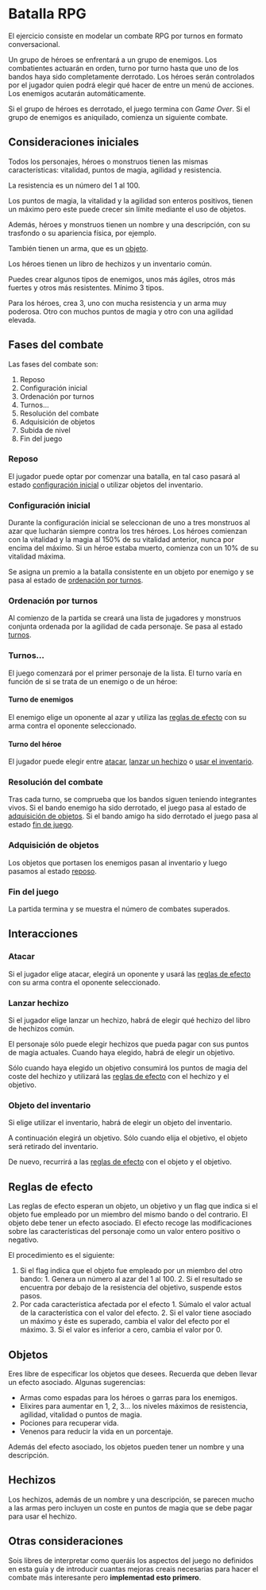 # Batalla RPG

El ejercicio consiste en modelar un combate RPG por turnos en formato
conversacional.

Un grupo de héroes se enfrentará a un grupo de enemigos. Los combatientes
actuarán en orden, turno por turno hasta que uno de los bandos haya sido
completamente derrotado. Los héroes serán controlados por el jugador quien
podrá elegir qué hacer de entre un menú de acciones. Los enemigos acutarán
automáticamente.

Si el grupo de héroes es derrotado, el juego termina con _Game Over_.
Si el grupo de enemigos es aniquilado, comienza un siguiente combate.

## Consideraciones iniciales

Todos los personajes, héroes o monstruos tienen las mismas características:
vitalidad, puntos de magia, agilidad y resistencia.

La resistencia es un número del 1 al 100.

Los puntos de magia, la vitalidad y la agilidad son enteros positivos, tienen
un máximo pero este puede crecer sin límite mediante el uso de objetos.

Además, héroes y monstruos tienen un nombre y una descripción, con su trasfondo
o su apariencia física, por ejemplo.

También tienen un arma, que es un [objeto](#objetos).

Los héroes tienen un libro de hechizos y un inventario común.

Puedes crear algunos tipos de enemigos, unos más ágiles, otros más fuertes
y otros más resistentes. Mínimo 3 tipos.

Para los héroes, crea 3, uno con mucha resistencia y un arma muy poderosa.
Otro con muchos puntos de magia y otro con una agilidad elevada.

## Fases del combate

Las fases del combate son:

  1. Reposo
  2. Configuración inicial
  3. Ordenación por turnos
  4. Turnos...
  5. Resolución del combate
  6. Adquisición de objetos
  7. Subida de nivel
  8. Fin del juego

### Reposo

El jugador puede optar por comenzar una batalla, en tal caso pasará al estado
[configuración inicial](#configuracion-inicial) o utilizar objetos del
inventario.

### Configuración inicial

Durante la configuración inicial se seleccionan de uno a tres monstruos al azar
que lucharán siempre contra los tres héroes. Los héroes comienzan con la
vitalidad y la magia al 150% de su vitalidad anterior, nunca por encima del
máximo. Si un héroe estaba muerto, comienza con un 10% de su vitalidad máxima.

Se asigna un premio a la batalla consistente en un objeto por enemigo y se
pasa al estado de [ordenación por turnos](#ordenacion-por-turnos).

### Ordenación por turnos

Al comienzo de la partida se creará una lista de jugadores y monstruos conjunta
ordenada por la agilidad de cada personaje. Se pasa al estado [turnos](#turnos).

### Turnos...

El juego comenzará por el primer personaje de la lista. El turno varía en
función de si se trata de un enemigo o de un héroe:

#### Turno de enemigos

El enemigo elige un oponente al azar y utiliza las [reglas de efecto](
#reglas-de-efecto) con su arma contra el oponente seleccionado.

#### Turno del héroe

El jugador puede elegir entre [atacar](#atacar), [lanzar un hechizo](
#lanzar-hechizo) o [usar el inventario](#objeto-del-inventario).

### Resolución del combate

Tras cada turno, se comprueba que los bandos siguen teniendo integrantes vivos.
Si el bando enemigo ha sido derrotado, el juego pasa al estado de [adquisición
de objetos](#adquisicion-de-objetos). Si el bando amigo ha sido derrotado el
juego pasa al estado [fin de juego](#fin-de-juego).

### Adquisición de objetos

Los objetos que portasen los enemigos pasan al inventario y luego pasamos al
estado [reposo](#reposo).

### Fin del juego

La partida termina y se muestra el número de combates superados.

## Interacciones

### Atacar

Si el jugador elige atacar, elegirá un oponente y usará las [reglas
de efecto](#reglas-de-efect) con su arma contra el oponente seleccionado.

### Lanzar hechizo

Si el jugador elige lanzar un hechizo, habrá de elegir qué hechizo del libro de
hechizos común.

El personaje sólo puede elegir hechizos que pueda pagar con sus puntos de magia
actuales. Cuando haya elegido, habrá de elegir un objetivo.

Sólo cuando haya elegido un objetivo consumirá los puntos de magia del coste del
hechizo y utilizará las [reglas de efecto](#reglas-de-efecto) con el hechizo y
el objetivo.

### Objeto del inventario

Si elige utilizar el inventario, habrá de elegir un objeto del inventario.

A continuación elegirá un objetivo. Sólo cuando elija el objetivo, el objeto
será retirado del inventario.

De nuevo, recurrirá a las [reglas de efecto](#reglas-de-efecto) con el objeto
y el objetivo.

## Reglas de efecto

Las reglas de efecto esperan un objeto, un objetivo y un flag que indica si
el objeto fue empleado por un miembro del mismo bando o del contrario. El objeto
debe tener un efecto asociado. El efecto recoge las modificaciones sobre las
características del personaje como un valor entero positivo o negativo.

El procedimiento es el siguiente:

  1. Si el flag indica que el objeto fue empleado por un miembro del otro bando:
    1. Genera un número al azar del 1 al 100.
    2. Si el resultado se encuentra por debajo de la resistencia del objetivo,
    suspende estos pasos.
  2. Por cada característica afectada por el efecto
    1. Súmalo el valor actual de la característica con el valor del efecto.
    2. Si el valor tiene asociado un máximo y éste es superado, cambia el valor
    del efecto por el máximo.
    3. Si el valor es inferior a cero, cambia el valor por 0.

## Objetos

Eres libre de especificar los objetos que desees. Recuerda que deben llevar
un efecto asociado. Algunas sugerencias:

  * Armas como espadas para los héroes o garras para los enemigos.
  * Elixires para aumentar en 1, 2, 3... los niveles máximos de resistencia,
  agilidad, vitalidad o puntos de magia.
  * Pociones para recuperar vida.
  * Venenos para reducir la vida en un porcentaje.

Además del efecto asociado, los objetos pueden tener un nombre y una
descripción.

## Hechizos

Los hechizos, además de un nombre y una descripción, se parecen mucho a las
armas pero incluyen un coste en puntos de magia que se debe pagar para usar
el hechizo.

##  Otras consideraciones

Sois libres de interpretar como queráis los aspectos del juego no definidos en
esta guía y de introducir cuantas mejoras creais necesarias para hacer el
combate más interesante pero **implementad esto primero**.
